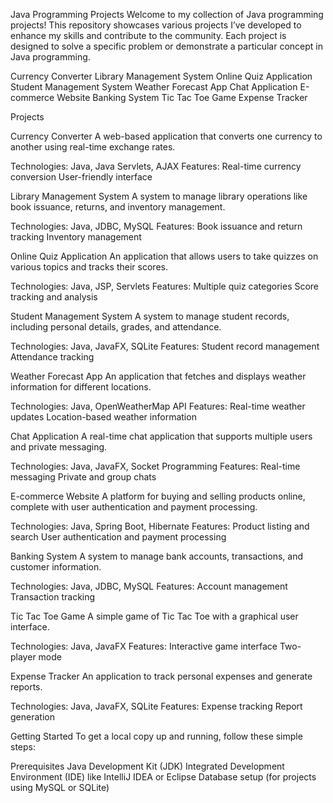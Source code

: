 
Java Programming Projects
Welcome to my collection of Java programming projects! This repository showcases various projects I’ve developed to enhance my skills and contribute to the community. Each project is designed to solve a specific problem or demonstrate a particular concept in Java programming.

Currency Converter
Library Management System
Online Quiz Application
Student Management System
Weather Forecast App
Chat Application
E-commerce Website
Banking System
Tic Tac Toe Game
Expense Tracker

Projects

Currency Converter
A web-based application that converts one currency to another using real-time exchange rates.

Technologies: Java, Java Servlets, AJAX
Features:
Real-time currency conversion
User-friendly interface

Library Management System
A system to manage library operations like book issuance, returns, and inventory management.

Technologies: Java, JDBC, MySQL
Features:
Book issuance and return tracking
Inventory management

Online Quiz Application
An application that allows users to take quizzes on various topics and tracks their scores.

Technologies: Java, JSP, Servlets
Features:
Multiple quiz categories
Score tracking and analysis

Student Management System
A system to manage student records, including personal details, grades, and attendance.

Technologies: Java, JavaFX, SQLite
Features:
Student record management
Attendance tracking

Weather Forecast App
An application that fetches and displays weather information for different locations.

Technologies: Java, OpenWeatherMap API
Features:
Real-time weather updates
Location-based weather information

Chat Application
A real-time chat application that supports multiple users and private messaging.

Technologies: Java, JavaFX, Socket Programming
Features:
Real-time messaging
Private and group chats

E-commerce Website
A platform for buying and selling products online, complete with user authentication and payment processing.

Technologies: Java, Spring Boot, Hibernate
Features:
Product listing and search
User authentication and payment processing

Banking System
A system to manage bank accounts, transactions, and customer information.

Technologies: Java, JDBC, MySQL
Features:
Account management
Transaction tracking

Tic Tac Toe Game
A simple game of Tic Tac Toe with a graphical user interface.

Technologies: Java, JavaFX
Features:
Interactive game interface
Two-player mode

Expense Tracker
An application to track personal expenses and generate reports.

Technologies: Java, JavaFX, SQLite
Features:
Expense tracking
Report generation

Getting Started
To get a local copy up and running, follow these simple steps:

Prerequisites
Java Development Kit (JDK)
Integrated Development Environment (IDE) like IntelliJ IDEA or Eclipse
Database setup (for projects using MySQL or SQLite)
